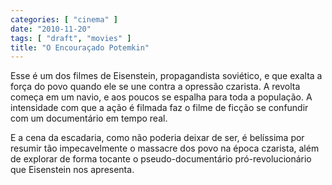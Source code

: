 ```yaml
---
categories: [ "cinema" ]
date: "2010-11-20"
tags: [ "draft", "movies" ]
title: "O Encouraçado Potemkin"
---
```

Esse é um dos filmes de Eisenstein, propagandista soviético,
e que exalta a força do povo quando ele se une contra a opressão
czarista. A revolta começa em um navio, e aos poucos se espalha para
toda a população. A intensidade com que a ação é filmada faz o
filme de ficção se confundir com um documentário em tempo real.

E a cena da escadaria, como não poderia deixar de ser, é belíssima por
resumir tão impecavelmente o massacre dos povo na época czarista, além
de explorar de forma tocante o pseudo-documentário pró-revolucionário
que Eisenstein nos apresenta.
